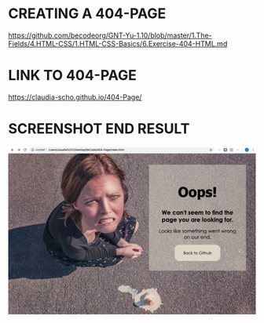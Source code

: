 # CREATING A 404-PAGE

https://github.com/becodeorg/GNT-Yu-1.10/blob/master/1.The-Fields/4.HTML-CSS/1.HTML-CSS-Basics/6.Exercise-404-HTML.md 

# LINK TO 404-PAGE

https://claudia-scho.github.io/404-Page/

# SCREENSHOT END RESULT

![Screenshot](https://raw.githubusercontent.com/Claudia-Scho/404-Page/master/Pictures/Screenshot.png "Screenshot error page")